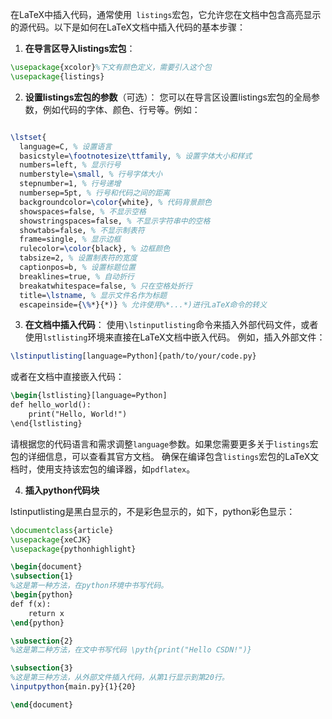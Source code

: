 在LaTeX中插入代码，通常使用` listings`宏包，它允许您在文档中包含高亮显示的源代码。以下是如何在LaTeX文档中插入代码的基本步骤：
1. **在导言区导入listings宏包**：
```latex
\usepackage{xcolor}%下文有颜色定义，需要引入这个包
\usepackage{listings}
```
2. **设置listings宏包的参数**（可选）：
您可以在导言区设置listings宏包的全局参数，例如代码的字体、颜色、行号等。例如：
```latex

\lstset{
  language=C, % 设置语言
  basicstyle=\footnotesize\ttfamily, % 设置字体大小和样式
  numbers=left, % 显示行号
  numberstyle=\small, % 行号字体大小
  stepnumber=1, % 行号递增
  numbersep=5pt, % 行号和代码之间的距离
  backgroundcolor=\color{white}, % 代码背景颜色
  showspaces=false, % 不显示空格
  showstringspaces=false, % 不显示字符串中的空格
  showtabs=false, % 不显示制表符
  frame=single, % 显示边框
  rulecolor=\color{black}, % 边框颜色
  tabsize=2, % 设置制表符的宽度
  captionpos=b, % 设置标题位置
  breaklines=true, % 自动折行
  breakatwhitespace=false, % 只在空格处折行
  title=\lstname, % 显示文件名作为标题
  escapeinside={\%*}{*)} % 允许使用%*...*)进行LaTeX命令的转义

```
3. **在文档中插入代码**：
使用`\lstinputlisting`命令来插入外部代码文件，或者使用`lstlisting`环境来直接在LaTeX文档中嵌入代码。
例如，插入外部文件：
```latex
\lstinputlisting[language=Python]{path/to/your/code.py}
```
或者在文档中直接嵌入代码：
```latex
\begin{lstlisting}[language=Python]
def hello_world():
    print("Hello, World!")
\end{lstlisting}
```
请根据您的代码语言和需求调整`language`参数。如果您需要更多关于`listings`宏包的详细信息，可以查看其官方文档。
确保在编译包含`listings`宏包的LaTeX文档时，使用支持该宏包的编译器，如`pdflatex`。

4. **插入python代码块**

lstinputlisting是黑白显示的，不是彩色显示的，如下，python彩色显示：
```latex
\documentclass{article}
\usepackage{xeCJK}
\usepackage{pythonhighlight}

\begin{document}
\subsection{1}
%这是第一种方法，在python环境中书写代码。
\begin{python}
def f(x):
    return x
\end{python}

\subsection{2}
%这是第二种方法，在文中书写代码 \pyth{print("Hello CSDN!")}

\subsection{3}
%这是第三种方法，从外部文件插入代码，从第1行显示到第20行。
\inputpython{main.py}{1}{20}

\end{document}
```
